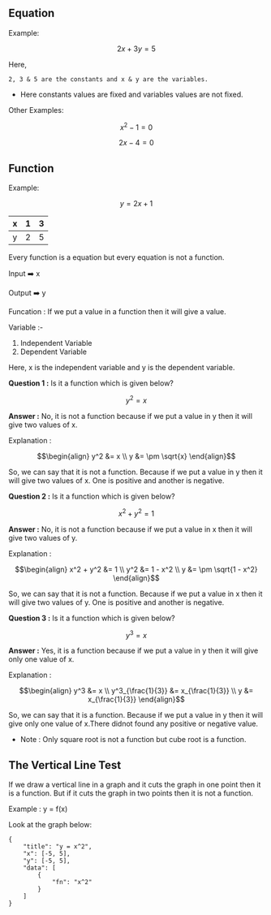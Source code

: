 
## Equation

Example:
```math
2x + 3y = 5
```

Here, 
    
    2, 3 & 5 are the constants and x & y are the variables.

- Here constants values are fixed and variables values are not fixed.

Other Examples:
```math
x^2 - 1 = 0
```
```math
2x -4 = 0
```
## Function

Example:
```math
y = 2x + 1
```
| x   | 1   | 3   |
| --- | --- | --- |
| y   | 2   | 5   |

Every function is a equation but every equation is not a function.

Input ➡️ x

Output ➡️ y

Funcation : If we put a value in a function then it will give a value.

Variable :-
1. Independent Variable
2. Dependent Variable

Here, x is the independent variable and y is the dependent variable.

**Question 1 :** Is it a function which is given below?
```math 
y^2 = x
```
**Answer :** No, it is not a function because if we put a value in y then it will give two values of x.

Explanation : 
```math
\begin{align}
y^2 &= x \\
y &= \pm \sqrt{x}
\end{align}
```
So, we can say that it is not a function. Because if we put a value in y then it will give two values of x. One is positive and another is negative.

**Question 2 :** Is it a function which is given below?
```math
x^2 + y^2 = 1
```
**Answer :** No, it is not a function because if we put a value in x then it will give two values of y.

Explanation : 
```math
\begin{align}
x^2 + y^2 &= 1 \\
y^2 &= 1 - x^2 \\
y &= \pm \sqrt{1 - x^2}
\end{align}
```
So, we can say that it is not a function. Because if we put a value in x then it will give two values of y. One is positive and another is negative.

**Question 3 :** Is it a function which is given below?
```math
y^3 = x
```
**Answer :** Yes, it is a function because if we put a value in y then it will give only one value of x.

Explanation : 
```math
\begin{align}
y^3 &= x \\
y^3_{\frac{1}{3}} &= x_{\frac{1}{3}} \\
y &= x_{\frac{1}{3}}
\end{align}
```
So, we can say that it is a function. Because if we put a value in y then it will give only one value of x.There didnot found any positive or negative value.

- Note : Only square root is not a function but cube root is a function.

## The Vertical Line Test

If we draw a vertical line in a graph and it cuts the graph in one point then it is a function. But if it cuts the graph in two points then it is not a function.

Example : y = f(x)

Look at the graph below:
```drawgraph
{
    "title": "y = x^2",
    "x": [-5, 5],
    "y": [-5, 5],
    "data": [
        {
            "fn": "x^2"
        }
    ]
}
```